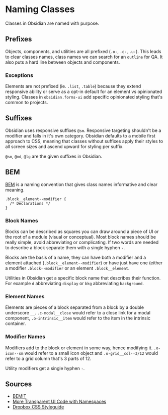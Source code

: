 # Naming Classes

Classes in Obsidian are named with purpose.

## Prefixes

Objects, components, and utilities are all prefixed (`.o-`, `.c-`, `.u-`). This leads to clear classes names, class names we can search for an `outline` for QA. It also puts a hard line between objects and components.

### Exceptions

Elements are not prefixed (ie. `.list`, `.table`) because they extend responsive ability or serve as a opt-in default for an element vs opinionated styling. Classes in `obsidian.forms-ui` add specific opinionated styling that's common to projects.

## Suffixes

Obsidian uses responsive suffixes `@sm`. Responsive targeting shouldn't be a modifier and falls in it's own category. Obsidian defaults to a mobile first approach to CSS, meaning that classes without suffixes apply their styles to all screen sizes and ascend upward for styling per suffix.

`@sm`, `@md`, `@lg` are the given suffixes in Obsidian.

## BEM

[BEM](https://en.bem.info/) is a naming convention that gives class names informative and clear meaning.

```
.block__element--modifier {
  /* Declarations */
}
```

### Block Names

Blocks can be described as squares you can draw around a piece of UI or the root of a module (visual or conceptual). Most block names should be really simple, avoid abbreviating or complicating. If two words are needed to describe a block separate them with a single hyphen `-`.

Blocks are the basis of a name, they can have both a modifier and a element attached (`.block__element--modifier`) or have just have one (either a modifier `.block--modifier` or an element `.block__element`.

Utilities in Obsidian get a specific block name that describes their function. For example `d` abbreviating `display` or `bkg` abbreviating `background`.

### Element Names

Elements are pieces of a block separated from a block by a double underscore `__`. `.c-modal__close` would refer to a close link for a modal component, `.o-intrinsic__item` would refer to the item in the intrinsic container.

### Modifier Names

Modifiers add to the block or element in some way, hence modifying it. `.o-icon--sm` would refer to a small icon object and `.o-grid__col--3/12` would refer to a grid column that's 3 parts of 12.

Utility modifiers get a single hyphen `-`.

## Sources
- [BEMIT](http://csswizardry.com/2015/08/bemit-taking-the-bem-naming-convention-a-step-further/)
- [More Transparent UI Code with Namespaces](http://csswizardry.com/2015/03/more-transparent-ui-code-with-namespaces/)
- [Dropbox CSS Styleguide](https://github.com/dropbox/css-style-guide)
